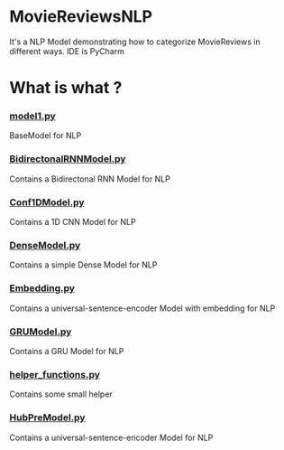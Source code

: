 # MovieReviewsNLP

It's a NLP Model demonstrating how to categorize MovieReviews in different ways. IDE is PyCharm

# What is what ?

### <ins>model1.py</ins>
BaseModel for NLP

### <ins>BidirectonalRNNModel.py</ins>
Contains a Bidirectonal RNN Model for NLP

### <ins>Conf1DModel.py</ins>
Contains a 1D CNN Model for NLP

### <ins>DenseModel.py</ins>
Contains a simple Dense Model for NLP

### <ins>Embedding.py</ins>
Contains a universal-sentence-encoder Model with embedding for NLP

### <ins>GRUModel.py</ins>
Contains a GRU Model for NLP

### <ins>helper_functions.py</ins>
Contains some small helper

### <ins>HubPreModel.py</ins>
Contains a universal-sentence-encoder Model for NLP